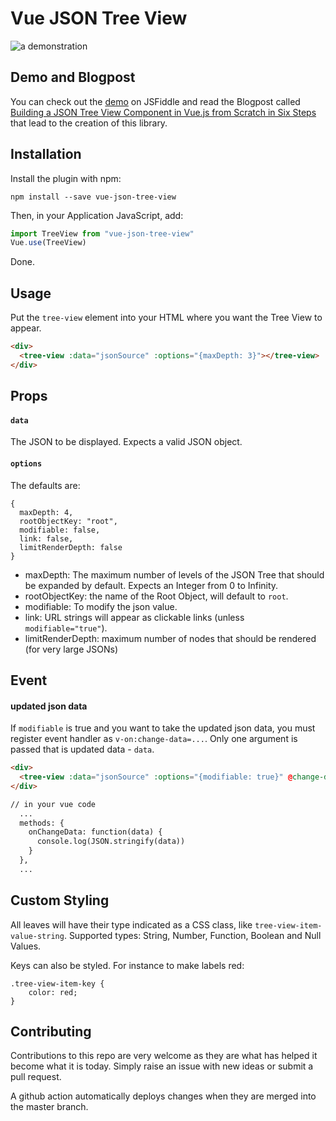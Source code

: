 # Vue JSON Tree View

![a demonstration](https://raw.githubusercontent.com/arvidkahl/vue-json-tree-view/master/header.png)

## Demo and Blogpost

You can check out the [demo](https://jsfiddle.net/arvidkahl/kwo6vk9d/11/) on JSFiddle and read the Blogpost called [Building a JSON Tree View Component in Vue.js from Scratch in Six Steps](http://brianyang.com/building-a-json-tree-view-component-in-vue-js-from-scratch-in-six-steps) that lead to the creation of this library.

##  Installation

Install the plugin with npm:
```shell
npm install --save vue-json-tree-view
```

Then, in your Application JavaScript, add:
```javascript
import TreeView from "vue-json-tree-view"
Vue.use(TreeView)
```

Done.

## Usage

Put the `tree-view` element into your  HTML where you want the Tree View to appear.
```html
<div>
  <tree-view :data="jsonSource" :options="{maxDepth: 3}"></tree-view>
</div>
```

## Props

#### `data`

The JSON to be displayed. Expects a valid JSON object.

#### `options`

The defaults are:
```
{
  maxDepth: 4,
  rootObjectKey: "root",
  modifiable: false,
  link: false,
  limitRenderDepth: false
}
```
- maxDepth: The maximum number of levels of the JSON Tree that should be expanded by default. Expects an Integer from 0 to Infinity.
- rootObjectKey: the name of the Root Object, will default to `root`.
- modifiable: To modify the json value.
- link: URL strings will appear as clickable links (unless `modifiable="true"`).
- limitRenderDepth: maximum number of nodes that should be rendered (for very large JSONs)

## Event

#### updated json data
If `modifiable` is true and you want to take the updated json data, you must register event handler as `v-on:change-data=...`. Only one argument is passed that is updated data - `data`.
```html
<div>
  <tree-view :data="jsonSource" :options="{modifiable: true}" @change-data="onChangeData"></tree-view>
</div>

// in your vue code
  ...
  methods: {
    onChangeData: function(data) {
      console.log(JSON.stringify(data))
    }
  },
  ...

```


## Custom Styling

All leaves will have their type indicated as a CSS class, like `tree-view-item-value-string`. Supported types: String, Number, Function, Boolean and Null Values.

Keys can also be styled. For instance to make labels red:
```
.tree-view-item-key {
    color: red;
}
```

## Contributing
Contributions to this repo are very welcome as they are what has helped it become what it is today. Simply raise an issue with new ideas or submit a pull request.

A github action automatically deploys changes when they are merged into the master branch.